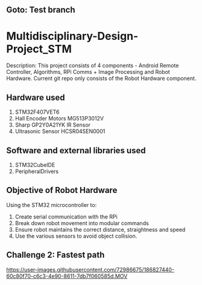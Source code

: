 ## Goto: Test branch

# Multidisciplinary-Design-Project_STM
Description: 
This project consists of 4 components - Android Remote Controller, Algorithms, RPi Comms + Image Processing and Robot Hardware. Current git repo only consists of the Robot Hardware component.

## Hardware used
1. STM32F407VET6
2. Hall Encoder Motors MG513P3012V
3. Sharp GP2Y0A21YK IR Sensor
4. Ultrasonic Sensor HCSR04SEN0001

## Software and external libraries used
1. STM32CubeIDE
2. PeripheralDrivers

## Objective of Robot Hardware
Using the STM32 microcontroller to:
1. Create serial communication with the RPi
2. Break down robot movement into modular commands
3. Ensure robot maintains the correct distance, straightness and speed
4. Use the various sensors to avoid object collision.

## Challenge 2: Fastest path

https://user-images.githubusercontent.com/72986675/186827440-60c80f70-c6c3-4e90-8611-7db7f060585d.MOV

